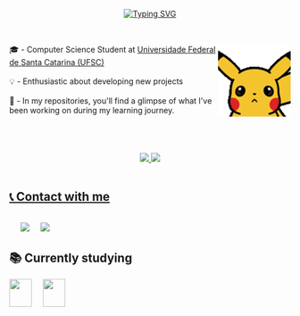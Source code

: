 <div align="center">
<!-- ========================= apresentação ========================= -->

[![Typing SVG](https://readme-typing-svg.demolab.com/?lines=Hi+!+I'm+Victória+Rodrigues;Welcome+to+my+profile+^-^&color=A020F0&center=true)](https://git.io/typing-svg)

</div> 

##
<br>
    
  <!-- GIF -->
<img src="assets\hello.gif" alt="GIF" width="130" height="130" align ="right">



<div style="display: flex; align-items: center;">

  <!-- Texto -->
<div>
🎓 - Computer Science Student at <a href="https://ufsc.br/" target="_blank">Universidade Federal de Santa Catarina (UFSC)</a><br><br>
💡 - Enthusiastic about developing new projects <br> <br>
📂  - In my repositories, you'll find a glimpse of what I've been working on during my learning journey.
  </div>

</div>

<br>
<br>
<br>
<br>
<div align="center">
<!-- ========================= stats ========================= -->
  <a href="https://github.com/victoriavllso">
  <img height="180em" src="https://github-readme-stats.vercel.app/api?username=victoriavllso&show_icons=true&theme=jolly&include_all_commits=true&count_private=true"/>
  <img height="180em" src="https://github-readme-stats.vercel.app/api/top-langs/?username=victoriavllso&layout=compact&langs_count=168&theme=jolly"/>

</div>

<br>
<!-- =========================  contatos ========================= -->


## 📞 Contact with me

<br>
<div style="display: flex; align-items: center; gap: 20px;">
  <a href = "mailto:victoria.rvv@outlook.com"><img src="https://img.shields.io/badge/Outlook-5C0BF0?style=for-the-badge&logo=microsoft-outlook&logoColor=white"></a>
  <a href="https://www.linkedin.com/in/vict%C3%B3ria-rodrigues-veloso-3bb3a8200/" target="_blank"><img src="https://img.shields.io/badge/-Linkedin-5C0BF0?style=for-the-badge&logo=linkedin&logoColor=FFF" target="_blank"></a> 
</div>


## 📚 Currently studying
<!-- ========================= div estudos atuais ========================= -->
<div style="display: flex; align-items: center; gap: 20px;">
  <img src="https://cdn.jsdelivr.net/gh/devicons/devicon/icons/cplusplus/cplusplus-original.svg" width="40" height="50" />
  <img src="https://cdn.jsdelivr.net/gh/devicons/devicon/icons/c/c-original.svg" width="40" height="50" />
</div>
